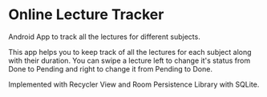 # Online Lecture Tracker
Android App to track all the lectures for different subjects.

This app helps you to keep track of all the lectures for each subject along with their duration. You can swipe a lecture left to change it's status from Done to Pending and right to change it from Pending to Done.

Implemented with Recycler View and Room Persistence Library with SQLite.
